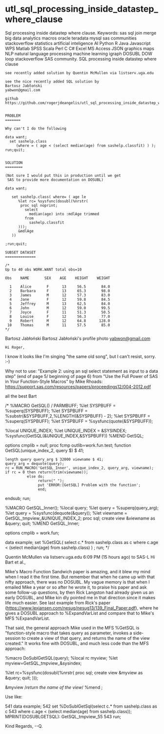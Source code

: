 # utl_sql_processing_inside_datastep_where_clause
Sql processing inside datastep where clause.  Keywords: sas sql join merge big data analytics macros oracle teradata mysql sas communities stackoverflow statistics artificial inteligence AI Python R Java Javascript WPS Matlab SPSS Scala Perl C C# Excel MS Access JSON graphics maps NLP natural language processing machine learning igraph DOSUBL DOW loop stackoverflow SAS community.
    SQL processing inside datastep where clause
    
    see recently added solution by Quentin McMullen via listserv.uga.edu

    see the nice recently added SQL solution by 
    Bartosz Jabłoński
    yabwon@gmail.com

    github
    https://github.com/rogerjdeangelis/utl_sql_processing_inside_datastep_where_clause


    PROBLEM
    =======

    Why can't I do the following

    data want;
      set sashelp.class
         (where = ( age < (select median(age) from sashelp.classfit) ) );
    run;quit;


    SOLUTION
    ========

    (Not sure I would put this in production until we get
     SAS to provide more documentation on DOSUBL)

    data want;

       set sashelp.class( where= ( age le
          %let rc= %sysfunc(dosubl(%nrstr(
           proc sql noprint;
             select
               median(age) into :mdlAge trimmed
             from
               sashelp.classfit
          )));
          &mdlAge
       ))

    ;run;quit;

    SUBSET DATASET
    ==============

    /*
    Up to 40 obs WORK.WANT total obs=10

    Obs    NAME       SEX    AGE    HEIGHT    WEIGHT

      1    Alice       F      13     56.5       84.0
      2    Barbara     F      13     65.3       98.0
      3    James       M      12     57.3       83.0
      4    Jane        F      12     59.8       84.5
      5    Jeffrey     M      13     62.5       84.0
      6    John        M      12     59.0       99.5
      7    Joyce       F      11     51.3       50.5
      8    Louise      F      12     56.3       77.0
      9    Robert      M      12     64.8      128.0
     10    Thomas      M      11     57.5       85.0
    */
  
  
  
  Bartosz Jabłoński
Bartosz Jabłoński's profile photo
yabwon@gmail.com
    
    
    Hi Roger,

I know it looks like I'm singing "the same old song", but I can't resist, sorry. :-) 

Why not to use: "Example 2: using an sql select statement as input to a data step" 
(end of page 5/ beginning of page 6) from "Use the Full Power of SAS in Your Function-Style Macros" by Mike Rhoads: https://support.sas.com/resources/papers/proceedings12/004-2012.pdf

all the best 
Bart

/*
%MACRO GetSQL() / PARMBUFF; 
 %let SYSPBUFF = %superq(SYSPBUFF); 
 %let SYSPBUFF = %substr(&SYSPBUFF,2,%LENGTH(&SYSPBUFF) - 2);
 %let SYSPBUFF = %superq(SYSPBUFF); 
 %let SYSPBUFF = %sysfunc(quote(&SYSPBUFF)); 

 %local UNIQUE_INDEX; 
   %let UNIQUE_INDEX = &SYSINDEX;
 %sysfunc(GetSQL(&UNIQUE_INDEX,&SYSPBUFF))
%MEND GetSQL;

options cmplib = _null_;
proc fcmp outlib=work.fun.test;
  function GetSQL(unique_index_2, query $) $ 41;

    length query query_arg $ 32000 viewname $ 41;
    query_arg = dequote(query);
    rc = RUN_MACRO('GetSQL_Inner', unique_index_2, query_arg, viewname);
    if rc = 0 then return(trim(viewname));
              else do;
                   return(" ");
                   put 'ERROR:[GetSQL] Problem with the function';
                   end;
  endsub;
run;

%MACRO GetSQL_Inner();
 %local query;
  %let query = %superq(query_arg); 
  %let query = %sysfunc(dequote(&query));
  %let viewname = GetSQL_tmpview_&UNIQUE_INDEX_2;
   proc sql;
    create view &viewname as &query;
   quit;
%MEND GetSQL_Inner; 



options cmplib = work.fun;

data example;
set 
%GetSQL(
select c.* from sashelp.class as c where c.age < (select median(age) from sashelp.class)
)
;
run; 
*/



Quentin McMullen via listserv.uga.edu
6:09 PM (15 hours ago)
to SAS-L
Hi Bart et al.,

Mike's Macro Function Sandwich paper is amazing, and it blew my mind when I read it
the first time.  But remember that when he came up with that nifty approach, there
was no DOSUBL. My vague memory is that when I emailed Mike a year or so after he
wrote it, to praise his paper and ask some follow-up questions, by then Rick Langston
had already given us an early DOSUBL, and Mike kin
dly pointed me in that direction since it makes life much easier.  See last example
from Rick's paper (https://www.lexjansen.com/nesug/nesug13/139_Final_Paper.pdf),
where he gives a DOSUBL approach to %ExpandVarList and compare that to Mike's MFS %ExpandVarList.

That said, the general approach Mike used in the MFS %GetSQL  is "function-style
macro that takes query as parameter, invokes a side-session to create a view of
that query, and returns the name of the view created."  It works fine with DOSUBL,
and much less code than the MFS approach:

%macro DoSublGetSQL(query);
  %local rc myview;
  %let myview=GetSQL_tmpview_&sysindex;

  %let rc=%sysfunc(dosubl(%nrstr(
     proc sql;
      create view &myview as &query;
     quit;
  )));

  &myview /*return the name of the view*/
%mend ;

Use like:

541  data example;
542    set %DoSublGetSql(select c.* from sashelp.class as c
543    where c.age < (select median(age) from sashelp.class));
MPRINT(DOSUBLGETSQL):   GetSQL_tmpview_55
543  run;


Kind Regards,
--Q.

